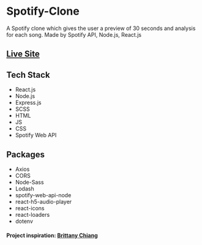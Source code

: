 # Spotify-Clone
A Spotify clone which gives the user a preview of 30 seconds and analysis for each song. Made by Spotify API, Node.js, React.js

## [Live Site](https://spotify-console.herokuapp.com)

## Tech Stack
- React.js
- Node.js
- Express.js
- SCSS 
- HTML
- JS
- CSS
- Spotify Web API
## Packages
- Axios
- CORS
- Node-Sass
- Lodash
- spotify-web-api-node
- react-h5-audio-player
- react-icons
- react-loaders
- dotenv
#### Project inspiration: [Brittany Chiang](https://github.com/bchiang7)
